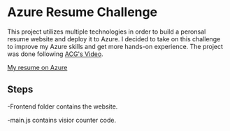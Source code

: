 # Azure Resume Challenge
This project utilizes multiple technologies in order to build a peronsal resume website and deploy it to Azure. I decided to take on this challenge to improve my Azure skills and get more hands-on experience. The project was done following [ACG's Video](https://www.youtube.com/watch?v=ieYrBWmkfno "ACG's video").

[My resume on Azure](https://azureresume14.azureedge.net)

## Steps

-Frontend folder contains the website.

-main.js contains visior counter code.

